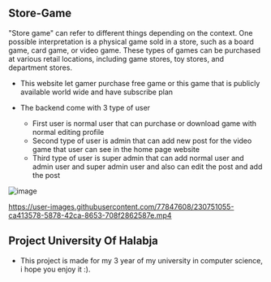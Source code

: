 ## Store-Game

"Store game" can refer to different things depending on the context. One possible interpretation is a physical game sold in a store, such as a board game, card game, or video game. These types of games can be purchased at various retail locations, including game stores, toy stores, and department stores.

* This website let gamer purchase free game or this game that is publicly available world wide and have subscribe plan 

* The backend come with 3 type of user 
  * First user is normal user that can purchase or download game with normal editing profile
  * Second type of user is admin that can add new post for the video game that user can see in the home page website
  * Third type of user is super admin that can add normal user and admin user and super admin user and also can edit the post and add the post 
 
![image](https://user-images.githubusercontent.com/77847608/230750901-d1ecf641-a6c7-4bcb-b05a-1af2f44f9e7e.png)



https://user-images.githubusercontent.com/77847608/230751055-ca413578-5878-42ca-8653-708f2862587e.mp4



## Project University Of Halabja

* This project is made for my 3 year of my university in computer science, i hope you enjoy it :).
